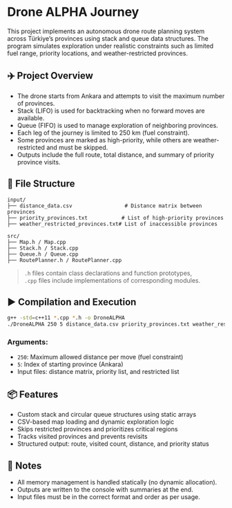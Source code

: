 # Drone ALPHA Journey

This project implements an autonomous drone route planning system across Türkiye’s provinces using stack and queue data structures. The program simulates exploration under realistic constraints such as limited fuel range, priority locations, and weather-restricted provinces.

## ✈️ Project Overview

- The drone starts from Ankara and attempts to visit the maximum number of provinces.
- Stack (LIFO) is used for backtracking when no forward moves are available.
- Queue (FIFO) is used to manage exploration of neighboring provinces.
- Each leg of the journey is limited to 250 km (fuel constraint).
- Some provinces are marked as high-priority, while others are weather-restricted and must be skipped.
- Outputs include the full route, total distance, and summary of priority province visits.

## 📁 File Structure

```
input/
├── distance_data.csv                 # Distance matrix between provinces
├── priority_provinces.txt           # List of high-priority provinces
├── weather_restricted_provinces.txt# List of inaccessible provinces

src/
├── Map.h / Map.cpp
├── Stack.h / Stack.cpp
├── Queue.h / Queue.cpp
├── RoutePlanner.h / RoutePlanner.cpp
```

> `.h` files contain class declarations and function prototypes,  
> `.cpp` files include implementations of corresponding modules.

## ▶️ Compilation and Execution

```bash
g++ -std=c++11 *.cpp *.h -o DroneALPHA
./DroneALPHA 250 5 distance_data.csv priority_provinces.txt weather_restricted_provinces.txt
```

### Arguments:
- `250`: Maximum allowed distance per move (fuel constraint)
- `5`: Index of starting province (Ankara)
- Input files: distance matrix, priority list, and restricted list

## 📦 Features

- Custom stack and circular queue structures using static arrays
- CSV-based map loading and dynamic exploration logic
- Skips restricted provinces and prioritizes critical regions
- Tracks visited provinces and prevents revisits
- Structured output: route, visited count, distance, and priority status

## 📌 Notes

- All memory management is handled statically (no dynamic allocation).
- Outputs are written to the console with summaries at the end.
- Input files must be in the correct format and order as per usage.

